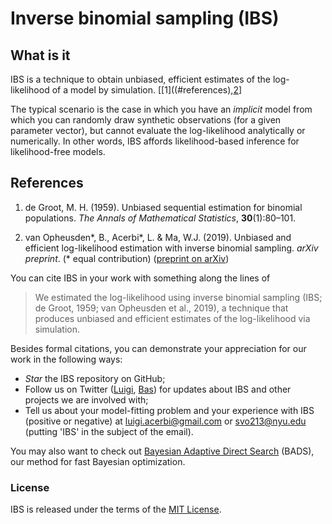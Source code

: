 # Inverse binomial sampling (IBS)

## What is it

IBS is a technique to obtain unbiased, efficient estimates of the log-likelihood of a model by simulation. [[1]((#references),[2](#references)]

The typical scenario is the case in which you have an *implicit* model from which you can randomly draw synthetic observations (for a given parameter vector), but cannot evaluate the log-likelihood analytically or numerically. In other words, IBS affords likelihood-based inference for likelihood-free models.

## References

1. de Groot, M. H. (1959). Unbiased sequential estimation for binomial populations. *The Annals of Mathematical Statistics*, **30**(1):80–101.

2. van Opheusden\*, B., Acerbi\*, L. & Ma, W.J. (2019). Unbiased and efficient log-likelihood estimation with inverse binomial sampling. *arXiv preprint*. (\* equal contribution) ([preprint on arXiv]())

You can cite IBS in your work with something along the lines of

> We estimated the log-likelihood using inverse binomial sampling (IBS; de Groot, 1959; van Opheusden et al., 2019), a technique that produces unbiased and efficient estimates of the log-likelihood via simulation.

Besides formal citations, you can demonstrate your appreciation for our work in the following ways:

- *Star* the IBS repository on GitHub;
- Follow us on Twitter ([Luigi](https://twitter.com/AcerbiLuigi), [Bas](https://twitter.com/basvanopheusden)) for updates about IBS and other projects we are involved with;
- Tell us about your model-fitting problem and your experience with IBS (positive or negative) at <luigi.acerbi@gmail.com> or <svo213@nyu.edu> (putting 'IBS' in the subject of the email).

You may also want to check out [Bayesian Adaptive Direct Search](https://github.com/lacerbi/bads) (BADS), our method for fast Bayesian optimization.

### License

IBS is released under the terms of the [MIT License](https://github.com/lacerbi/ibs/blob/master/LICENSE.txt).
